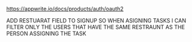 https://appwrite.io/docs/products/auth/oauth2



ADD RESTUARAT FIELD TO SIGNUP SO WHEN ASIGNING TASKS I CAN FILTER ONLY THE USERS THAT  HAVE THE SAME RESTRAUNT AS THE PERSON ASSIGNING THE TASK